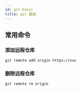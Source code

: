 ```yaml
---
id: git-basic
title: git 基础
---
```


## 常用命令

### 添加远程仓库

```shell
git remote add origin https://xxx
```

### 删除远程仓库

```shell
git remote rm origin
```

